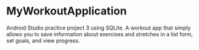 # MyWorkoutApplication

Android Studio practice project 3 using SQLite. A workout app that simply allows you to save information about exercises and stretches in a list form, set goals, and view progress. 
